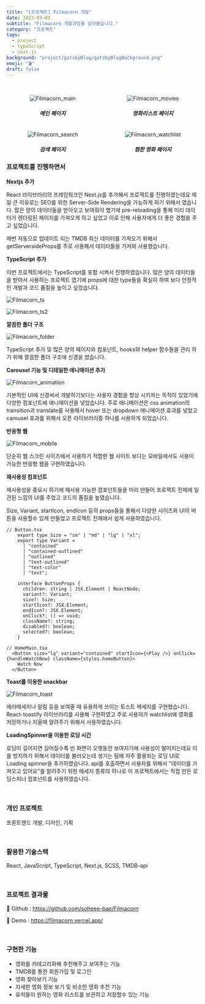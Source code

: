 ```yaml
---
title: "[프로젝트] Filmacorn 개발"
date: 2023-03-03
subtitle: "Filmacorn 개발과정을 담아봤습니다."
category: "프로젝트"
tags:
  - project
  - typeScript
  - next.js
background: "project/gatsbyBlog/gatsbyBlogBackground.png"
emoji: "🎬"
draft: false
---
```


<br/>

<div style="width:100%; margin:auto; float:left; text-align:center;">

<div style="width:48%; margin:auto; float:left;">

![Filmacorn_main](../../assets/images/project/Filmacorn/Filmacorn_main.png)

##### 메인 페이지

</div>

<div style="width:48%; margin:auto; float:right;">

![Filmacorn_movies](../../assets/images/project/Filmacorn/Filmacorn_movies.png)

##### 영화리스트 페이지

</div>

</div>

<div style="width:100%; margin:auto; float:left; text-align:center;">

<div style="width:48%; margin:auto; float:left;">

![Filmacorn_search](../../assets/images/project/Filmacorn/Filmacorn_search.png)

##### 검색 페이지

</div>

<div style="width:48%; margin:auto; float:right;">

![Filmacorn_watchlist](../../assets/images/project/Filmacorn/Filmacorn_watchlist.png)

##### 찜한 영화 페이지

</div>

</div>

### 프로젝트를 진행하면서

<b>Nextjs 추가</b>

React 라이브러리의 프레임워크인 Next.js를 추가해서 프로젝트를 진행하였는데요 제일 큰 이유로는 SEO를 위한 Server-Side Rendering을 가능하게 하기 위해서 였습니다. 많은 양의 데이터들을 받아오고 보여줘야 했기에 pre-reloading을 통해 미리 데이터가 렌더링된 페이지를 가져오게 하고 싶었고 이로 인해 사용자에게 더 좋은 경험을 주고 싶었습니다.

매번 자동으로 업데이트 되는 TMDB 최신 데이터를 가져오기 위해서 getServersideProps를 주로 사용해서 데이터들을 가져와 사용했습니다.

<b>TypeScript 추가</b>

이번 프로젝트에서는 TypeScript를 포함 시켜서 진행하였습니다. 많은 양의 데이터들을 받아서 사용하는 프로젝트 였기에 props에 대한 type들을 확실히 하여 보다 안정적인 개발과 코드 품질을 높이고 싶었습니다.

![Filmacorn_ts](../../assets/images/project/Filmacorn/Filmacorn_ts2.png)

![Filmacorn_ts2](../../assets/images/project/Filmacorn/Filmacorn_ts.png)

<b>깔끔한 폴더 구조</b>

![Filmacorn_folder](../../assets/images/project/Filmacorn/Filmacorn_folder.png)

TypeScript 추가 및 많은 양의 페이지와 컴포넌트, hooks와 helper 함수들을 관리 하기 위해 깔끔한 폴더 구조에 신경을 썼습니다.

<b>Carousel 기능 및 디테일한 애니매이션 추가</b>

![Filmacorn_animation](../../assets/images/project/Filmacorn/Filmacorn_animation.png)

기본적인 UI에 신경써서 개발하기보다는 사용자 경험을 향상 시키자는 목적이 있었기에 다양한 컴포넌트에 애니매이션을 넣었습니다. 주로 애니매이션은 css animation의 transition과 translate를 사용해서 hover 또는 dropdown 애니매이션 효과를 넣었고 carousel 효과를 위해서 오픈 라이브러리중 하나를 사용하게 되었습니다.

<b>반응형 웹</b>

<div style="width:100%; margin:auto;">

![Filmacorn_mobile](../../assets/images/project/Filmacorn/Filmacorn_mobile.png)

</div>

단순히 웹 스크린 사이즈에서 사용하기 적합한 웹 사이트 보다는 모바일에서도 사용이 가능한 반응형 웹을 구현하였습니다.

<b>재사용성 컴포넌트</b>

재사용성을 중요시 하기에 재사용 가능한 컴포넌트들을 미리 만들어 프로젝트 전체에 일관된 느낌의 UI를 주었고 코드의 품질을 높였습니다.

Size, Variant, startIcon, endIcon 등의 props들을 통해서 다양한 사이즈와 UI의 버튼을 사용할수 있게 만들었고 프로젝트 전체에서 쉽게 사용하였습니다.

```
// Button.tsx
    export type Size = "sm" | "md" | "lg" | "xl";
    export type Variant =
      | "contained"
      | "contained-outlined"
      | "outlined"
      | "text-outlined"
      | "text-color"
      | "text";

    interface ButtonProps {
      children: string | JSX.Element | ReactNode;
      variant?: Variant;
      size?: Size;
      startIcon?: JSX.Element;
      endIcon?: JSX.Element;
      onClick?: () => void;
      className?: string;
      disabled?: boolean;
      selected?: boolean;
    }
```

```
// HomeMain.tsx
  <Button size="lg" variant="contained" startIcon={<Play />} onClick={handleWatchNow} className={styles.homeButton}>
    Watch Now
  </Button>
```

<b>Toast를 이용한 snackbar</b>

![Filmacorn_toast](../../assets/images/project/Filmacorn/Filmacorn_toast.png)

에러메세지나 알림 등을 보여줄 때 유용하게 쓰이는 토스트 메세지를 구현했습니다. React-toastify 라이브러리를 사용해 구현하였고 주로 사용자가 watchlist에 영화를 저장하거나 지울때 알려주기 위해서 사용하였습니다.

<b>LoadingSpinner을 이용한 로딩 시간</b>

로딩이 길어지면 길어질수록 빈 화면이 오랫동안 보여지기에 사용성이 떨어지는데요 이를 방지하기 위해서 데이터를 불러오는데 생기는 텀에 자주 활용되는 로딩 UI로 Loading spinner을 추가하였습니다. api를 호출하면서 사용자를 위해서 "데이터를 가져오고 있어요"를 알려주기 위한 메세지 종류의 하나로 이 프로젝트에서는 직접 만든 로딩스피너 컴포넌트를 사용하였습니다.

<br/>

### 개인 프로젝트

프론트엔드 개발, 디자인, 기획

<br/>

### 활용한 기술스택

React, JavaScript, TypeScript, Next.js, SCSS, TMDB-api

<br/>

### 프로젝트 결과물

🔗 Github : https://github.com/soheee-bae/Filmacorn

🚀 Demo : https://filmacorn.vercel.app/

<br/>

### 구현한 기능

- 영화를 카테고리화해 추천해주고 보여주는 기능
- TMDB를 통한 회원가입 및 로그인
- 영화 찾아보기 기능
- 자세한 영화 정보 보기 및 비슷한 영화 추천 기능
- 유저들이 원하는 영화 리스트를 보관하고 저장할수 있는 기능

<br/>
